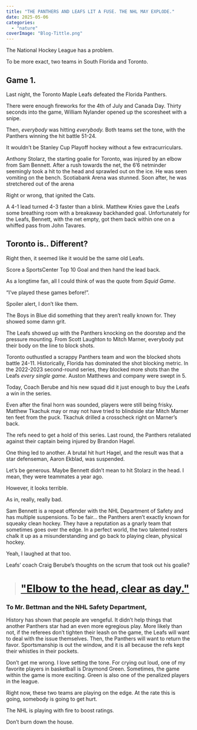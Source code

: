```yaml
---
title: "THE PANTHERS AND LEAFS LIT A FUSE. THE NHL MAY EXPLODE."
date: 2025-05-06
categories: 
  - "nature"
coverImage: "Blog-Tittle.png"
---
```


The National Hockey League has a problem.

To be more exact, two teams in South Florida and Toronto.

## Game 1.

Last night, the Toronto Maple Leafs defeated the Florida Panthers. 

There were enough fireworks for the 4th of July and Canada Day. Thirty seconds into the game, William Nylander opened up the scoresheet with a snipe.

Then, _everybody_ was hitting _everybody._ Both teams set the tone, with the Panthers winning the hit battle 51-24. 

It wouldn’t be Stanley Cup Playoff hockey without a few extracurriculars. 

Anthony Stolarz, the starting goalie for Toronto, was injured by an elbow from Sam Bennett. After a rush towards the net, the 6’6 netminder seemingly took a hit to the head and sprawled out on the ice. He was seen vomiting on the bench. Scotiabank Arena was stunned. Soon after, he was stretchered out of the arena

Right or wrong, that ignited the Cats. 

A 4-1 lead turned 4-3 faster than a blink. Matthew Knies gave the Leafs some breathing room with a breakaway backhanded goal. Unfortunately for the Leafs, Bennett, with the net empty, got them back within one on a whiffed pass from John Tavares.

## Toronto is.. Different?

Right then, it seemed like it would be the same old Leafs. 

Score a SportsCenter Top 10 Goal and then hand the lead back. 

As a longtime fan, all I could think of was the quote from _Squid Game_.

“I’ve played these games before!”. 

Spoiler alert, I don’t like them.

The Boys in Blue did something that they aren’t really known for. They showed some damn grit. 

The Leafs showed up with the Panthers knocking on the doorstep and the pressure mounting. From Scott Laughton to Mitch Marner, everybody put their body on the line to block shots.  

Toronto outhustled a scrappy Panthers team and won the blocked shots battle 24-11. Historically, Florida has dominated the shot blocking metric. In the 2022-2023 second-round series, they blocked more shots than the Leafs _every single game_. Auston Matthews and company were swept in 5.

Today, Coach Berube and his new squad did it just enough to buy the Leafs a win in the series.

Even after the final horn was sounded, players were still being frisky. Matthew Tkachuk may or may not have tried to blindside star Mitch Marner ten feet from the puck. Tkachuk drilled a crosscheck right on Marner’s back.

The refs need to get a hold of this series. Last round, the Panthers retaliated against their captain being injured by Brandon Hagel. 

One thing led to another. A brutal hit hurt Hagel, and the result was that a star defenseman, Aaron Ekblad, was suspended.

Let’s be generous. Maybe Bennett didn’t mean to hit Stolarz in the head. I mean, they were teammates a year ago. 

However, it looks terrible. 

As in, really, really bad.

Sam Bennett is a repeat offender with the NHL Department of Safety and has multiple suspensions. To be fair… the Panthers aren’t exactly known for squeaky clean hockey. They have a reputation as a gnarly team that sometimes goes over the edge. In a perfect world, the two talented rosters chalk it up as a misunderstanding and go back to playing clean, physical hockey. 

Yeah, I laughed at that too.

Leafs’ coach Craig Berube’s thoughts on the scrum that took out his goalie? 

> # ["Elbow to the head, clear as day."](https://sports.yahoo.com/article/elbow-head-clear-day-sam-042615441.html)

### To Mr. Bettman and the NHL Safety Department,

History has shown that people are vengeful. It didn’t help things that another Panthers star had an even more egregious play. More likely than not, if the referees don’t tighten their leash on the game, the Leafs will want to deal with the issue themselves. Then, the Panthers will want to return the favor. Sportsmanship is out the window, and it is all because the refs kept their whistles in their pockets.

Don’t get me wrong. I love setting the tone. For crying out loud, one of my favorite players in basketball is Draymond Green. Sometimes, the game within the game is more exciting. Green is also one of the penalized players in the league.

Right now, these two teams are playing on the edge. At the rate this is going, somebody is going to get hurt.

The NHL is playing with fire to boost ratings.

Don’t burn down the house.
